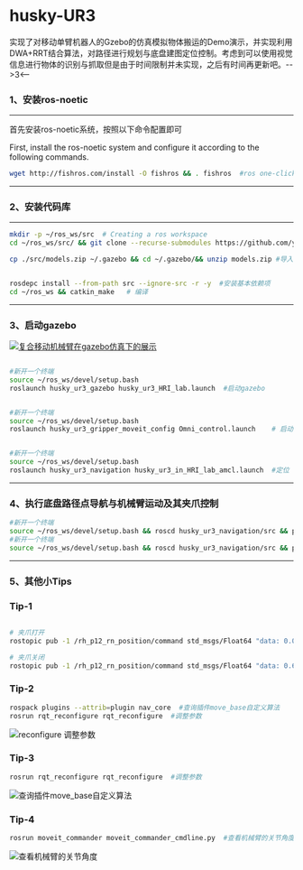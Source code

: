 

husky-UR3
=========

  实现了对移动单臂机器人的Gzebo的仿真模拟物体搬运的Demo演示，并实现利用DWA+RRT结合算法，对路径进行规划与底盘建图定位控制。考虑到可以使用视觉信息进行物体的识别与抓取但是由于时间限制并未实现，之后有时间再更新吧。-->3<--

### 1、安装ros-noetic

------------------------------------------
首先安装ros-noetic系统，按照以下命令配置即可

First, install the ros-noetic system and configure it according to the following commands.
```bash
wget http://fishros.com/install -O fishros && . fishros  #ros one-click installation
```
------------------------------------------
### 2、安装代码库


------------------------------------------

```bash
mkdir -p ~/ros_ws/src  # Creating a ros workspace
cd ~/ros_ws/src/ && git clone --recurse-submodules https://github.com/yyds623/ros-noetic-husky-ur3.git  #克隆代码仓

cp ./src/models.zip ~/.gazebo && cd ~/.gazebo/&& unzip models.zip #导入Gazebo模型文件


rosdepc install --from-path src --ignore-src -r -y  #安装基本依赖项
cd ~/ros_ws && catkin_make   # 编译
```
------------------------------------------

### 3、启动gazebo

[![复合移动机械臂在gazebo仿真下的展示](https://i0.hdslb.com/bfs/archive/c53ce528a40641a3aca32c366f7bb01fc716764f.jpg@672w_378h_1c.avif)](https://www.bilibili.com/video/BV1RAyTYFEPP/?share_source=copy_web&vd_source=4194ae4a17aa95105a0ab346c7c66fbb)

```bash

#新开一个终端
source ~/ros_ws/devel/setup.bash 
roslaunch husky_ur3_gazebo husky_ur3_HRI_lab.launch  #启动gazebo


#新开一个终端
source ~/ros_ws/devel/setup.bash 
roslaunch husky_ur3_gripper_moveit_config Omni_control.launch    # 启动 MoveIt & RViz  运动


#新开一个终端
source ~/ros_ws/devel/setup.bash 
roslaunch husky_ur3_navigation husky_ur3_in_HRI_lab_amcl.launch  #定位
```
------------------------------------------
### 4、执行底盘路径点导航与机械臂运动及其夹爪控制
```bash
#新开一个终端
source ~/ros_ws/devel/setup.bash && roscd husky_ur3_navigation/src && python nf.py   #导航时间与机械臂到 front_view 的时间  并导航 根据提示输入相应位置的数字
#新开一个终端
source ~/ros_ws/devel/setup.bash && roscd husky_ur3_navigation/src && python fg.py   #计算底盘路径长度
```
------------------------------------------

### 5、其他小Tips
### Tip-1
```bash

# 夹爪打开
rostopic pub -1 /rh_p12_rn_position/command std_msgs/Float64 "data: 0.0"

# 夹爪关闭
rostopic pub -1 /rh_p12_rn_position/command std_msgs/Float64 "data: 0.65"
```
### Tip-2
```bash
rospack plugins --attrib=plugin nav_core  #查询插件move_base自定义算法
rosrun rqt_reconfigure rqt_reconfigure  #调整参数
```

![reconfigure 调整参数](https://github.com/user-attachments/assets/4b61d531-fe5b-4327-ae23-0a44e94fd983)

### Tip-3
```bash
rosrun rqt_reconfigure rqt_reconfigure  #调整参数
```
![查询插件move_base自定义算法](https://github.com/user-attachments/assets/5f163e80-e4bd-4aa8-b3f7-1a3ca72a2d84)


### Tip-4
```bash
rosrun moveit_commander moveit_commander_cmdline.py  #查看机械臂的关节角度
```
![查看机械臂的关节角度](https://github.com/user-attachments/assets/aaf9debe-05ed-4142-81c9-dce46c95810a)
```
